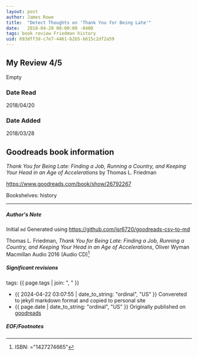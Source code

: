 ```yaml
---
layout: post
author: James Rowe
title:  "Detect Thoughts on 'Thank You for Being Late'"
date:   2018-04-20 00:00:00 -0400
tags: book review Friedman history
uid: 693dff3d-c7e7-4461-b2b5-b615c2df2a59
---
```


<!-- highly dependent on how you personally use jekyll templates, and how you want this to show up -->
<!-- escape any jekyll keys with double brackets -->

## My Review 4/5

Empty

### Date Read
2018/04/20

### Date Added
2018/03/28

## Goodreads book information

*Thank You for Being Late: Finding a Job, Running a Country, and Keeping Your Head in an Age of Accelerations* by Thomas L. Friedman

https://www.goodreads.com/book/show/26792267

Bookshelves: history

---

##### Author's Note

Initial `md` Generated using https://github.com/jsr6720/goodreads-csv-to-md

Thomas L. Friedman, *Thank You for Being Late: Finding a Job, Running a Country, and Keeping Your Head in an Age of Accelerations*, Oliver Wyman Macmillan Audio 2016 (Audio CD)[^1]

##### Significant revisions

tags: {{ page.tags | join: ", " }} <!-- todo move this somewhere -->

- {{ 2024-04-22 03:07:55 | date_to_string: "ordinal", "US" }} Convereted to jekyll markdown format and copied to personal site
- {{ page.date | date_to_string: "ordinal", "US" }} Originally published on [goodreads](https://www.goodreads.com)

##### EOF/Footnotes

[^1]: ISBN: ="1427274665"